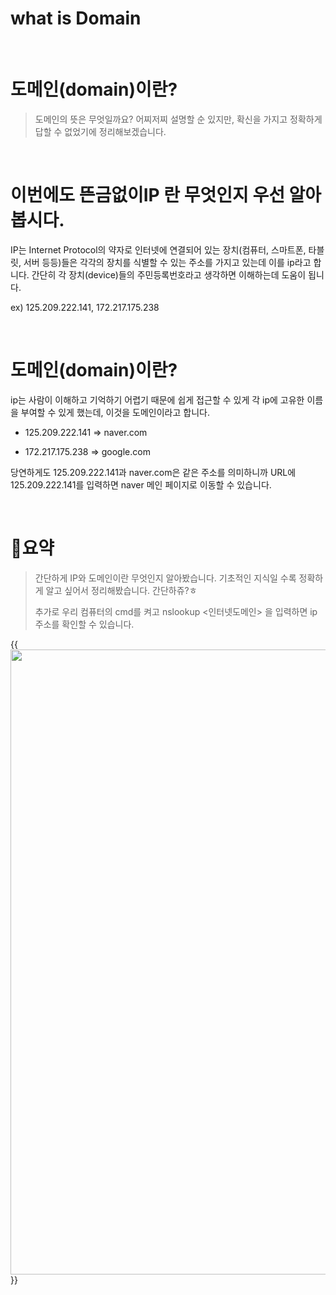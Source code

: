 # what is Domain


​	

# 도메인(domain)이란?

> 도메인의 뜻은 무엇일까요? 어찌저찌 설명할 순 있지만, 확신을 가지고 정확하게 답할 수 없었기에 정리해보겠습니다.

​	

# 이번에도 뜬금없이IP 란 무엇인지 우선 알아봅시다.

IP는 Internet Protocol의 약자로 인터넷에 연결되어 있는 장치(컴퓨터, 스마트폰, 타블릿, 서버 등등)들은 각각의 장치를 식별할 수 있는 주소를 가지고 있는데 이를 ip라고 합니다. 간단히 각 장치(device)들의 주민등록번호라고 생각하면 이해하는데 도움이 됩니다. 

ex) 125.209.222.141,  172.217.175.238

​	

# 도메인(domain)이란?

ip는 사람이 이해하고 기억하기 어렵기 때문에 쉽게 접근할 수 있게 각 ip에 고유한 이름을 부여할 수 있게 했는데, 이것을 도메인이라고 합니다.

- 125.209.222.141 => naver.com

- 172.217.175.238 => google.com

당연하게도 125.209.222.141과 naver.com은 같은 주소를 의미하니까 URL에 125.209.222.141를 입력하면 naver 메인 페이지로 이동할 수 있습니다.

​	

# 👀요약

> 간단하게 IP와 도메인이란 무엇인지 알아봤습니다. 기초적인 지식일 수록 정확하게 알고 싶어서 정리해봤습니다. 간단하쥬?ㅎ 
>
> 추가로 우리 컴퓨터의 cmd를 켜고 nslookup <인터넷도메인> 을 입력하면 ip주소를 확인할 수 있습니다.

{{<image src="/images/what_is_domain_00.png" width="1000px">}}

​	
